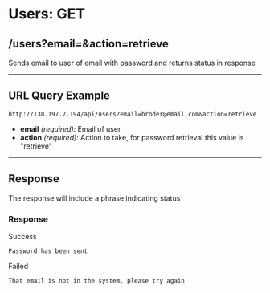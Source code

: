 # Users: GET

## /users?email=&action=retrieve

Sends email to user of email with password and returns status in response

---

## URL Query Example

```
http://138.197.7.194/api/users?email=broder@email.com&action=retrieve
```

- **email** *(required)*: Email of user
- **action** *(required)*: Action to take, for password retrieval this value is "retrieve"

---

## Response

The response will include a phrase indicating status
 
### Response

Success

```
Password has been sent

```

Failed

```
That email is not in the system, please try again

```
